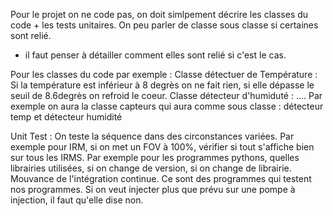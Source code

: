 Pour le projet on ne code pas, on doit simlpement décrire les classes du code + les tests unitaires. On peu parler de classe sous classe si certaines sont relié. 
+ il faut penser à détailler comment elles sont relié si c'est le cas. 

Pour les classes du code par exemple : 
Classe détectuer de Température : Si la température est inférieur à 8 degrès on ne fait rien, si elle dépasse le seuil de 8.6degrès on refroid le coeur. 
Classe détecteur d'humiduté : ....
Par exemple on aura la classe capteurs qui aura comme sous classe : détecteur temp et détecteur humidité

Unit Test : On teste la séquence dans des circonstances variées. Par exemple pour IRM, si on met un FOV à 100%, vérifier si tout s'affiche bien sur tous les IRMS.
Par exemple pour les programmes pythons, quelles librairies utilisées, si on change de version, si on change de librairie. Mouvance de l'intégration continue.
Ce sont des programmes qui testent nos programmes.
Si on veut injecter plus que prévu sur une pompe à injection, il faut qu'elle dise non. 
